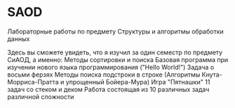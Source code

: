 # SAOD
Лабораторные работы по предмету Структуры и алгоритмы обработки данных

Здесь вы сможете увидеть, что я изучил за один семестр по предмету СиАОД, а именно:
Методы сортировки и поиска
Базовая программа при изучении нового языка программирования ("Hello World!")
Задача о восьми ферзях
Методы поиска подстроки в строке (Алгоритмы Кнута-Морриса-Пратта и упрощенный Бойера-Мура)
Игра "Пятнашки"
11 задач со стеком и деком
Работа состоящая из 10 различных задач различной сложности
